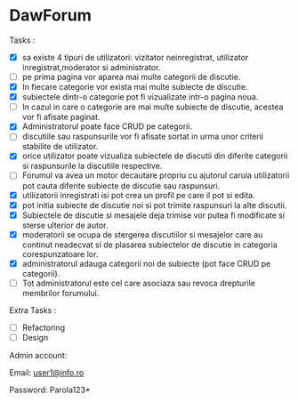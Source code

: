 # DawForum

Tasks :

- [x] sa existe 4 tipuri de utilizatori: vizitator neinregistrat, utilizator inregistrat,moderator si administrator.
- [ ]  pe prima pagina vor aparea mai multe categorii de discutie.
- [x] In fiecare categorie vor exista mai multe subiecte de discutie.
- [x] subiectele dintr-o categorie pot fi vizualizate intr-o pagina noua.
- [ ] In cazul in care o categorie are mai multe subiecte de discutie, acestea vor fi afisate paginat.
- [x] Administratorul poate face CRUD pe categorii.
- [ ] discutiile sau raspunsurile vor fi afisate sortat in urma unor criterii stabilite de utilizator.
- [x] orice utilizator poate vizualiza subiectele de discutii din diferite categorii si raspunsurile la discutiile respective.
- [ ] Forumul va avea un motor decautare propriu cu ajutorul caruia utilizatorii pot cauta diferite subiecte de discutie sau raspunsuri.
- [x] utilizatorii inregistrati isi pot crea un profil pe care il pot si edita.
- [x] pot initia subiecte de discutie noi si pot trimite raspunsuri la alte discutii.
- [x] Subiectele de discutie si mesajele deja trimise vor putea fi modificate si sterse ulterior de autor.
- [x] moderatorii se ocupa de stergerea discutiilor si mesajelor care au continut neadecvat si de plasarea subiectelor de discutie in categoria corespunzatoare
lor.
- [x] administratorul adauga categorii noi de subiecte (pot face CRUD pe categorii).
- [ ] Tot administratorul este cel care asociaza sau revoca drepturile membrilor forumului.

Extra Tasks :

- [ ] Refactoring
- [ ] Design

Admin account:

Email: user1@info.ro

Password: Parola123*
